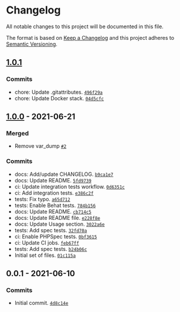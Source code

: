 # Changelog

All notable changes to this project will be documented in this file.

The format is based on [Keep a Changelog](https://keepachangelog.com/en/1.0.0/)
and this project adheres to [Semantic Versioning](https://semver.org/spec/v2.0.0.html).

## [1.0.1](https://github.com/ecphp/php-directive-bundle/compare/1.0.0...1.0.1)

### Commits

- chore: Update .gitattributes. [`496f29a`](https://github.com/ecphp/php-directive-bundle/commit/496f29a7049e33eb9600f5414845f74c351a04e9)
- chore: Update Docker stack. [`04d5cfc`](https://github.com/ecphp/php-directive-bundle/commit/04d5cfc91a152a2c19de2e866729f32027748f96)

## [1.0.0](https://github.com/ecphp/php-directive-bundle/compare/0.0.1...1.0.0) - 2021-06-21

### Merged

- Remove var_dump [`#2`](https://github.com/ecphp/php-directive-bundle/pull/2)

### Commits

- docs: Add/update CHANGELOG. [`b9ca1e7`](https://github.com/ecphp/php-directive-bundle/commit/b9ca1e747a4ddd2b1e7fb25bbcb6b40f2571a79d)
- docs: Update README. [`5fd9739`](https://github.com/ecphp/php-directive-bundle/commit/5fd973952a8dde502db7bf8c1c4f8f84765f7679)
- ci: Update integration tests workflow. [`0d6351c`](https://github.com/ecphp/php-directive-bundle/commit/0d6351c2f7b4ca7c1aac075cb8c2f490a957db30)
- ci: Add integration tests. [`e386c2f`](https://github.com/ecphp/php-directive-bundle/commit/e386c2fed9dd05969468c89fb5aa42a88a8e9389)
- tests: Fix typo. [`a65d712`](https://github.com/ecphp/php-directive-bundle/commit/a65d7124a43a5ecbb9c677ab51bab398563caa28)
- tests: Enable Behat tests. [`784b156`](https://github.com/ecphp/php-directive-bundle/commit/784b1560ddf9165c7ec842ccf1bda474281172fc)
- docs: Update README. [`cb714c5`](https://github.com/ecphp/php-directive-bundle/commit/cb714c51a5443a0930e957635d908b62f5d9f71c)
- docs: Update README file. [`e228f8e`](https://github.com/ecphp/php-directive-bundle/commit/e228f8e10818f5a7418fe025fe188462f40bf807)
- docs: Update Usage section. [`3022a6e`](https://github.com/ecphp/php-directive-bundle/commit/3022a6ecc5aeef169bcb7f5bf75ed3958d0c3038)
- tests: Add spec tests. [`32fd70a`](https://github.com/ecphp/php-directive-bundle/commit/32fd70a7ed7acc3d38f332bcea066318955cbbea)
- ci: Enable PHPSpec tests. [`0bf3615`](https://github.com/ecphp/php-directive-bundle/commit/0bf361524c5c703a63b886044837e21ab979aeab)
- ci: Update CI jobs. [`feb67ff`](https://github.com/ecphp/php-directive-bundle/commit/feb67ff8286a00b868153692076699a68ee63b1a)
- tests: Add spec tests. [`b24b06c`](https://github.com/ecphp/php-directive-bundle/commit/b24b06c6a95a36ac783a6ce13cac0fe0e1e64f96)
- Initial set of files. [`01c115a`](https://github.com/ecphp/php-directive-bundle/commit/01c115a2fc6dd7bbe742f56cdfb90e6c9cf7815f)

## 0.0.1 - 2021-06-10

### Commits

- Initial commit. [`4d8c14e`](https://github.com/ecphp/php-directive-bundle/commit/4d8c14e41af7e8422df7378b50be2dfdd8193c73)
